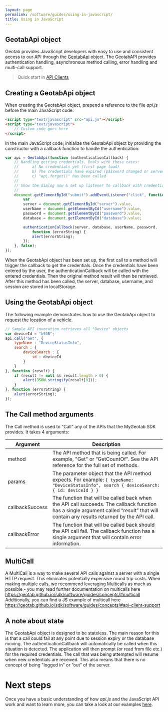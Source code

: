 ```yaml
---
layout: page
permalink: /software/guides/using-in-javascript/
title: Using in JavaScript
---
```


## GeotabApi object

Geotab provides JavaScript developers with easy to use and consistent access to our API through the [GeotabApi](https://github.com/Geotab/mg-api-js) object. The GeotabAPI provides authentication handling, asynchronous method calling, error handling and multi-call support.

> Quick start in [API Clients]({{site.baseurl}}/software/api/clients/#javascript)

## Creating a GeotabApi object

When creating the GeotabApi object, prepend a reference to the file *api.js* before the main JavaScript code:

```html
<script type="text/javascript" src="api.js"></script>
<script type="text/javascript">
    // Custom code goes here
</script>
```

In the main JavaScript code, initialize the GeotabApi object by providing the constructor with a callback function to handle the authentication:

```javascript
var api = GeotabApi(function (authenticationCallback) {
	// Handling getting credentials. Deals with these cases:
	//      a) No credentials yet (first page load)
	//      b) The credentials have expired (password changed or server moved)
	//      c) "api.forget()" has been called
	//
	// Show the dialog now & set up listener to callback with credentials
	//
	document.getElementById("submit").addEventListener("click", function () {
		var
		server = document.getElementById("server").value,
		userName = document.getElementById("username").value,
		password = document.getElementById("password").value,
		database = document.getElementById("database").value;

		authenticationCallback(server, database, userName, password,
			function (errorString) {
			alert(errorString);
		});
	}, false);
});
```

When the GeotabApi object has been set up, the first call to a method will trigger the callback to get the credentials. Once the credentials have been entered by the user, the authenticationCallback will be called with the entered credentials. Then the original method result will then be retrieved. After this method has been called, the server, database, username, and session are stored in localStorage.

## Using the GeotabApi object

The following example demonstrates how to use the GeotabApi object to request the location of a vehicle.

```javascript
// Sample API invocation retrieves all "Device" objects
var deviceId = "b93B"; 
api.call("Get", {
	typeName : "DeviceStatusInfo",
	search : {
		deviceSearch : {
			id : deviceId
		}
	}
}, function (result) {
	if (result != null && result.length > 0) {
		alert(JSON.stringify(result[0]));
	}
}, function (errorString) {
	alert(errorString);
});
```

## The Call method arguments

The Call method is used to "Call" any of the APIs that the MyGeotab SDK provides. It takes 4 arguments:

**Argument** | **Description**
--- | ---
method | The API method that is being called. For example, "Get" or “GetCountOf”. See the API reference for the full set of methods.
params | The parameter object that the API method expects. For example: `{ typeName: "DeviceStatusInfo", search { deviceSearch: { id: deviceId } }`
callbackSuccess | The function that will be called back when the API call succeeds. The callback function has a single argument called “result” that will contain any results returned by the API call.
callbackError | The function that will be called back should the API call fail. The callback function has a single argument that will contain error information.

## MultiCall

A MultiCall is a way to make several API calls against a server with a single HTTP request. This eliminates potentially expensive round trip costs. When making multiple calls, we recommend leveraging Multicalls as much as possible - you may read further documentation on multicalls here  https://geotab.github.io/sdk/software/guides/concepts/#multicall Additionally, you can find a JS example of multicall here  https://geotab.github.io/sdk/software/guides/concepts/#api-client-support  

## A note about state

The GeotabApi object is designed to be stateless. The main reason for this is that a call could fail at any point due to session expiry or the database moving. The authenticationCallback will automatically be called when this situation is detected. The application will then prompt (or read from file etc.) for the required credentials. The call that was being attempted will resume when new credentials are received. This also means that there is no concept of being "logged in" or “out” of the server.

# Next steps

Once you have a basic understanding of how *api.js* and the JavaScript API work and want to learn more, you can take a look at our examples [here](../../js-samples).

